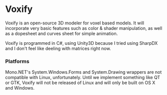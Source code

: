 # Voxify
Voxify is an open-source 3D modeler for voxel based models. It will incorporate very basic features such as color & shader manipulation, as well as a dopesheet and curves sheet for simple animation.

Voxify is programmed in C#, using Unity3D because I tried using SharpDX and I don't feel like deeling with matrices right now.

### Platforms

Mono.NET's System.Windows.Forms and System.Drawing wrappers are not compatible with Linux, unfortunately. Until we implement something like QT or GTK, Voxify will not be released of Linux and will only be built on OS X and Windows.
